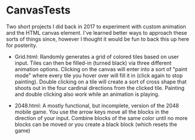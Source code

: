 # CanvasTests
Two short projects I did back in 2017 to experiment with custom animation and the HTML canvas element. I've learned better ways to approach these sorts of things since, however I thought it would be fun to back this up here for posterity.

- Grid.html: Randomly generates a grid of colored tiles based on user input. Tiles can then be filled-in (turned black) via three different animation options. Clicking on the canvas will enter into a sort of "paint mode" where every tile you hover over will fill it in (click again to stop painting). Double clicking on a tile will create a sort of cross shape that shoots out in the four cardinal directions from the clicked tile. Painting and double clicking also work while an animation is playing.

- 2048.html: A mostly functional, but incomplete, version of the 2048 mobile game. You use the arrow keys move all the blocks in the direction of your input. Combine blocks of the same color until no more blocks can be moved or you create a black block (which resets the game)
